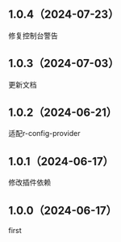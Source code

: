 ## 1.0.4（2024-07-23）
修复控制台警告
## 1.0.3（2024-07-03）
更新文档
## 1.0.2（2024-06-21）
适配r-config-provider
## 1.0.1（2024-06-17）
修改插件依赖
## 1.0.0（2024-06-17）
first
